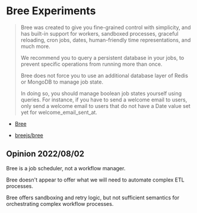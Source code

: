 # Bree Experiments

> Bree was created to give you fine-grained control with simplicity, and has
> built-in support for workers, sandboxed processes, graceful reloading, cron
> jobs, dates, human-friendly time representations, and much more.
>
> We recommend you to query a persistent database in your jobs, to prevent
> specific operations from running more than once.
>
> Bree does not force you to use an additional database layer of Redis or
> MongoDB to manage job state.
>
> In doing so, you should manage boolean job states yourself using queries. For
> instance, if you have to send a welcome email to users, only send a welcome
> email to users that do not have a Date value set yet for
> welcome_email_sent_at.

- [Bree](https://jobscheduler.net/)

- [breejs/bree](https://github.com/breejs/bree)

## Opinion 2022/08/02

Bree is a job scheduler, not a workflow manager.

Bree doesn't appear to offer what we will need to automate complex ETL processes.

Bree offers sandboxing and retry logic, but not sufficient semantics for
orchestrating complex workflow processes.
